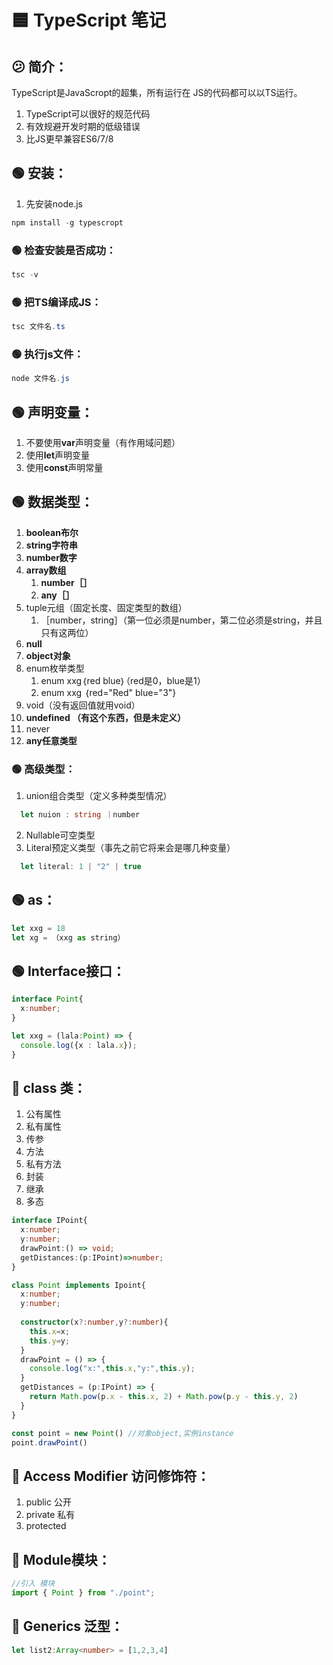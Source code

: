 # 🟦 TypeScript 笔记


## 😕 简介：
TypeScript是JavaScropt的超集，所有运行在 JS的代码都可以以TS运行。

1. TypeScript可以很好的规范代码
1. 有效规避开发时期的低级错误
1. 比JS更早兼容ES6/7/8
## 🟢 安装：

1.  先安装node.js
```powershell
npm install -g typescropt
```
### 🟢 检查安装是否成功：
```powershell
tsc -v
```
### 🟢 把TS编译成JS：
```powershell
tsc 文件名.ts
```
### 🟢 执行js文件：
```powershell
node 文件名.js
```
## 🟢 声明变量：

1. 不要使用**var**声明变量（有作用域问题）
1. 使用**let**声明变量
1. 使用**const**声明常量
## 🟢 数据类型：

1. **boolean布尔**
1. **string字符串**
1. **number数字**
1. **array数组**
   1. **number［］**
   1. **any［］**
5. tuple元组（固定长度、固定类型的数组）
   1. ［number，string］（第一位必须是number，第二位必须是string，并且只有这两位）
6. **null**
6. **object对象**
6. enum枚举类型
   1. enum xxg｛red blue｝（red是0，blue是1）
   1. enum xxg ｛red="Red" blue="3"}
9. void（没有返回值就用void）
9. **undefined （有这个东西，但是未定义）**
9. never
9. **any任意类型**
### 🟢 高级类型：

1. union组合类型（定义多种类型情况）
```typescript
  let nuion : string ｜number
```

2. Nullable可空类型
2. Literal预定义类型（事先之前它将来会是哪几种变量）
```typescript
  let literal: 1 | "2" | true
```
## 🟢 as：
```typescript
let xxg = 18
let xg = （xxg as string）
```
## 🟢 Interface接口：
```typescript
interface Point{
  x:number;
}

let xxg = (lala:Point) => {
  console.log({x : lala.x});
}
```
## 🔵 class 类：

1. 公有属性
1. 私有属性
1. 传参
1. 方法
1. 私有方法
1. 封装
1. 继承
1. 多态
```typescript
interface IPoint{
  x:number;
  y:number;
  drawPoint:() => void;
  getDistances:(p:IPoint)=>number;
}

class Point implements Ipoint{
  x:number;
  y:number;
  
  constructor(x?:number,y?:number){
    this.x=x;
    this.y=y;
  }
  drawPoint = () => {
    console.log("x:",this.x,"y:",this.y);
  }
  getDistances = (p:IPoint) => {
    return Math.pow(p.x - this.x, 2) + Math.pow(p.y - this.y, 2)
  }
}

const point = new Point() //对象object,实例instance
point.drawPoint()
```
## 🔵 Access Modifier 访问修饰符：

1. public 公开
1. private 私有
1. protected

## 🔵 Module模块：
```typescript
//引入 模块
import { Point } from "./point";
```
## 🔵 Generics 泛型：
```typescript
let list2:Array<number> = [1,2,3,4]
```

